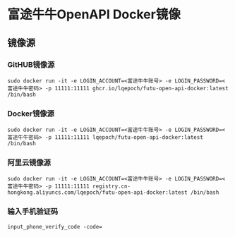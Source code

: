 # 富途牛牛OpenAPI Docker镜像

## 镜像源
### GitHUB镜像源

```Shell
sudo docker run -it -e LOGIN_ACCOUNT=<富途牛牛账号> -e LOGIN_PASSWORD=<富途牛牛密码> -p 11111:11111 ghcr.io/lqepoch/futu-open-api-docker:latest /bin/bash  
```

### Docker镜像源
```Shell
sudo docker run -it -e LOGIN_ACCOUNT=<富途牛牛账号> -e LOGIN_PASSWORD=<富途牛牛密码> -p 11111:11111 lqepoch/futu-open-api-docker:latest /bin/bash  
```

### 阿里云镜像源
```Shell
sudo docker run -it -e LOGIN_ACCOUNT=<富途牛牛账号> -e LOGIN_PASSWORD=<富途牛牛密码> -p 11111:11111 registry.cn-hongkong.aliyuncs.com/lqepoch/futu-open-api-docker:latest /bin/bash  
```

### 输入手机验证码
```Shell
input_phone_verify_code -code=
```
